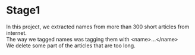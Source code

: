 # Stage1

In this project, we extracted names from more than 300 short articles from internet.  
The way we tagged names was tagging them with \<name>...\</name>  
We delete some part of the articles that are too long.
